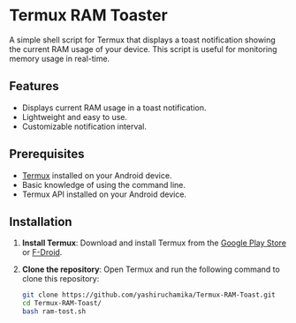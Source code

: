 # Termux RAM Toaster 

A simple shell script for Termux that displays a toast notification showing the current RAM usage of your device. This script is useful for monitoring memory usage in real-time.

## Features

- Displays current RAM usage in a toast notification.
- Lightweight and easy to use.
- Customizable notification interval.

## Prerequisites

- [Termux]((https://github.com/termux/termux-app)) installed on your Android device.
- Basic knowledge of using the command line.
- Termux API installed on your Android device.

## Installation

1. **Install Termux**: Download and install Termux from the [Google Play Store](https://play.google.com/store/apps/details?id=com.termux) or [F-Droid](https://f-droid.org/packages/com.termux/).

2. **Clone the repository**:
   Open Termux and run the following command to clone this repository:

   ```bash
   git clone https://github.com/yashiruchamika/Termux-RAM-Toast.git
   cd Termux-RAM-Toast/
   bash ram-tost.sh
   
